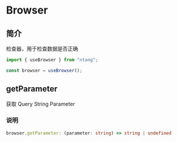 # Browser

## 简介

检查器，用于检查数据是否正确

```typescript
import { useBrowser } from "ntang";

const browser = useBrowser();
```

## getParameter

获取 Query String Parameter

### 说明

```typescript
browser.getParameter: (parameter: string) => string | undefined
```
